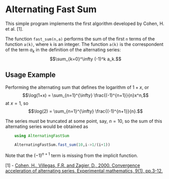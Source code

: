 # Alternating Fast Sum

This simple program implements the first algorithm developed by Cohen, H. et al. [1].

The function `fast_sum(n,a)` performs the sum of the first `n` terms of the function `a(k)`, where `k` is an integer. The function `a(k)` is the correspondent of the term $a_k$ in the definition of the alternating series: $$\sum_{k=0}^\infty (-1)^k a_k.$$


## Usage Example

Performing the alternating sum that defines the logarithm of $1 + x$, or $$\log(1+x) = \sum_{n=1}^{\infty} \frac{(-1)^{n+1}}{n}x^n,$$ at $x = 1$, so $$\log(2) = \sum_{n=1}^{\infty} \frac{(-1)^{n+1}}{n}.$$

The series must be truncated at some point, say, $n=10$, so the sum of this alternating series would be obtained as 
```julia
    using AlternatingFastSum

    AlternatingFastSum.fast_sum(10,i->1/(i+1))
```

Note that the $(-1)^{n+1}$ term is missing from the implicit function. 

[1] - [Cohen, H., Villegas, F.R. and Zagier, D., 2000. Convergence acceleration of alternating series. Experimental mathematics, 9(1), pp.3-12.](https://people.mpim-bonn.mpg.de/zagier/files/exp-math-9/fulltext.pdf) 
